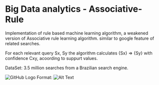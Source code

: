 # Big Data analytics - Associative-Rule

Implementation of rule based machine learning algorithm, a weakened version of Associative rule learning algorithm.
similar to google feature of related searches.

For each relevant query Sx, Sy the algorithm calculates {Sx} => {Sy} with confidence Cxy, acoording to suppurt values.

DataSet: 3.5 million searches from a Brazilian search engine.

![GitHub Logo](/images/logo.png)
Format: ![Alt Text](url)
